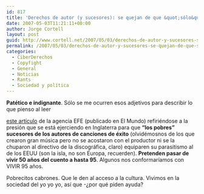 ```yaml
---
id: 817
title: 'Derechos de autor (y sucesores): se quejan de que &quot;sólo&quot; viven del cuento 50 años'
date: 2007-05-03T11:21:11+00:00
author: Jorge Cortell
layout: post
guid: http://www.cortell.net/2007/05/03/derechos-de-autor-y-sucesores-se-quejan-de-que-solo-viven-del-cuento-50-anos/
permalink: /2007/05/03/derechos-de-autor-y-sucesores-se-quejan-de-que-solo-viven-del-cuento-50-anos/
categories:
  - CiberDerechos
  - Copyfight
  - General
  - Noticias
  - Rants
  - Sociedad y polí­tica
---
```

**Patético e indignante**. Sólo se me ocurren esos adjetivos para describir lo que pienso al leer
  
<a target="_blank" title="El Mundo (EFE)" href="http://www.elmundo.es/elmundo/2007/04/30/cultura/1177933333.html">este artí­culo</a> de la agencia EFE (publicado en El Mundo) refiriéndose a la presión que se está ejerciendo en Inglaterra para que **&#8220;los pobres&#8221; sucesores de los autores de canciones de éxito** (olvidémosnos de los que crearon gran música pero no se acostaron con el productor ni se la chuparon al directivo de la discográfica, claro) equiparen su parasitismo al de los EEUU (son la isla, no son Europa, recuerden). **Pretenden pasar de vivir 50 años del cuento a hasta 95**. Algunos nos conformarí­amos con VIVIR 95 años.

Pobrecitos cabrones. Que le den al acceso a la cultura. Vivimos en la sociedad del yo yo yo, así­ que -¿por qué piden ayuda?